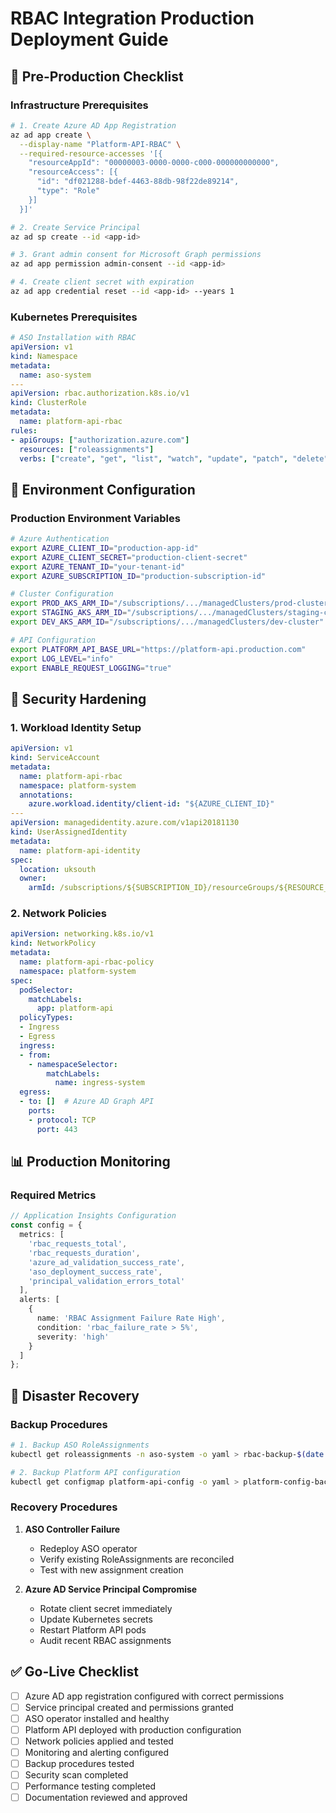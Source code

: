 # RBAC Integration Production Deployment Guide

## 🚀 Pre-Production Checklist

### Infrastructure Prerequisites

```bash
# 1. Create Azure AD App Registration
az ad app create \
  --display-name "Platform-API-RBAC" \
  --required-resource-accesses '[{
    "resourceAppId": "00000003-0000-0000-c000-000000000000",
    "resourceAccess": [{
      "id": "df021288-bdef-4463-88db-98f22de89214",
      "type": "Role"
    }]
  }]'

# 2. Create Service Principal
az ad sp create --id <app-id>

# 3. Grant admin consent for Microsoft Graph permissions
az ad app permission admin-consent --id <app-id>

# 4. Create client secret with expiration
az ad app credential reset --id <app-id> --years 1
```

### Kubernetes Prerequisites

```yaml
# ASO Installation with RBAC
apiVersion: v1
kind: Namespace
metadata:
  name: aso-system
---
apiVersion: rbac.authorization.k8s.io/v1
kind: ClusterRole
metadata:
  name: platform-api-rbac
rules:
- apiGroups: ["authorization.azure.com"]
  resources: ["roleassignments"]
  verbs: ["create", "get", "list", "watch", "update", "patch", "delete"]
```

## 🔧 Environment Configuration

### Production Environment Variables

```bash
# Azure Authentication
export AZURE_CLIENT_ID="production-app-id"
export AZURE_CLIENT_SECRET="production-client-secret"
export AZURE_TENANT_ID="your-tenant-id"
export AZURE_SUBSCRIPTION_ID="production-subscription-id"

# Cluster Configuration
export PROD_AKS_ARM_ID="/subscriptions/.../managedClusters/prod-cluster"
export STAGING_AKS_ARM_ID="/subscriptions/.../managedClusters/staging-cluster"
export DEV_AKS_ARM_ID="/subscriptions/.../managedClusters/dev-cluster"

# API Configuration
export PLATFORM_API_BASE_URL="https://platform-api.production.com"
export LOG_LEVEL="info"
export ENABLE_REQUEST_LOGGING="true"
```

## 🔐 Security Hardening

### 1. Workload Identity Setup

```yaml
apiVersion: v1
kind: ServiceAccount
metadata:
  name: platform-api-rbac
  namespace: platform-system
  annotations:
    azure.workload.identity/client-id: "${AZURE_CLIENT_ID}"
---
apiVersion: managedidentity.azure.com/v1api20181130
kind: UserAssignedIdentity
metadata:
  name: platform-api-identity
spec:
  location: uksouth
  owner:
    armId: /subscriptions/${SUBSCRIPTION_ID}/resourceGroups/${RESOURCE_GROUP}
```

### 2. Network Policies

```yaml
apiVersion: networking.k8s.io/v1
kind: NetworkPolicy
metadata:
  name: platform-api-rbac-policy
  namespace: platform-system
spec:
  podSelector:
    matchLabels:
      app: platform-api
  policyTypes:
  - Ingress
  - Egress
  ingress:
  - from:
    - namespaceSelector:
        matchLabels:
          name: ingress-system
  egress:
  - to: []  # Azure AD Graph API
    ports:
    - protocol: TCP
      port: 443
```

## 📊 Production Monitoring

### Required Metrics

```typescript
// Application Insights Configuration
const config = {
  metrics: [
    'rbac_requests_total',
    'rbac_requests_duration',
    'azure_ad_validation_success_rate',
    'aso_deployment_success_rate',
    'principal_validation_errors_total'
  ],
  alerts: [
    {
      name: 'RBAC Assignment Failure Rate High',
      condition: 'rbac_failure_rate > 5%',
      severity: 'high'
    }
  ]
};
```

## 🚨 Disaster Recovery

### Backup Procedures

```bash
# 1. Backup ASO RoleAssignments
kubectl get roleassignments -n aso-system -o yaml > rbac-backup-$(date +%Y%m%d).yaml

# 2. Backup Platform API configuration
kubectl get configmap platform-api-config -o yaml > platform-config-backup.yaml
```

### Recovery Procedures

1. **ASO Controller Failure**
   - Redeploy ASO operator
   - Verify existing RoleAssignments are reconciled
   - Test with new assignment creation

2. **Azure AD Service Principal Compromise**
   - Rotate client secret immediately
   - Update Kubernetes secrets
   - Restart Platform API pods
   - Audit recent RBAC assignments

## ✅ Go-Live Checklist

- [ ] Azure AD app registration configured with correct permissions
- [ ] Service principal created and permissions granted
- [ ] ASO operator installed and healthy
- [ ] Platform API deployed with production configuration
- [ ] Network policies applied and tested
- [ ] Monitoring and alerting configured
- [ ] Backup procedures tested
- [ ] Security scan completed
- [ ] Performance testing completed
- [ ] Documentation reviewed and approved